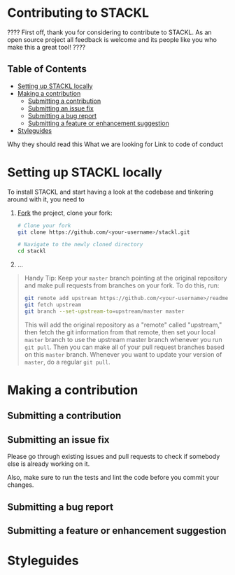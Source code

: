 <!-- How to file a bug report (try using issue and pull request templates)
How to suggest a new feature
How to set up your environment and run tests
The types of contributions youre looking for
Your roadmap or vision for the project
How contributors should (or should not) get in touch with you -->



# Contributing to STACKL <!-- omit in toc -->
???? First off, thank you for considering to contribute to STACKL. As an open source project all feedback is welcome and its people like you who make this a great tool! ????

## Table of Contents <!-- omit in toc -->

<!-- - [Contributing to STACKL](#contributing-to-stackl)
  - [Table of Contents](#table-of-contents) -->
- [Setting up STACKL locally](#setting-up-stackl-locally)
- [Making a contribution](#making-a-contribution)
  - [Submitting a contribution](#submitting-a-contribution)
  - [Submitting an issue fix](#submitting-an-issue-fix)
  - [Submitting a bug report](#submitting-a-bug-report)
  - [Submitting a feature or enhancement suggestion](#submitting-a-feature-or-enhancement-suggestion)
- [Styleguides](#styleguides)

Why they should read this
What we are looking for
Link to code of conduct

# Setting up STACKL locally

To install STACKL and start having a look at the codebase and tinkering around with it, you need to 

1.  [Fork](https://help.github.com/articles/fork-a-repo/) the project, clone
    your fork:

    ```sh
    # Clone your fork
    git clone https://github.com/<your-username>/stackl.git

    # Navigate to the newly cloned directory
    cd stackl
    ```

2.  ...

> Handy Tip: Keep your `master` branch pointing at the original repository and make
> pull requests from branches on your fork. To do this, run:
>
> ```sh
> git remote add upstream https://github.com/<your-username>/readme-md-generator.git
> git fetch upstream
> git branch --set-upstream-to=upstream/master master
> ```
>
> This will add the original repository as a "remote" called "upstream," then
> fetch the git information from that remote, then set your local `master`
> branch to use the upstream master branch whenever you run `git pull`. Then you
> can make all of your pull request branches based on this `master` branch.
> Whenever you want to update your version of `master`, do a regular `git pull`.

# Making a contribution

## Submitting a contribution

## Submitting an issue fix

Please go through existing issues and pull requests to check if somebody else is already working on it.

Also, make sure to run the tests and lint the code before you commit your changes.

## Submitting a bug report

## Submitting a feature or enhancement suggestion

# Styleguides
